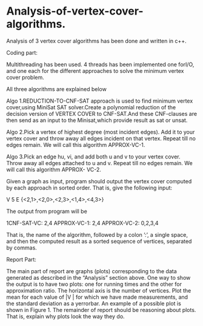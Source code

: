 # Analysis-of-vertex-cover-algorithms.
Analysis of 3 vertex cover algorithms has been done and written in c++.

Coding part:

Multithreading has been used. 4 threads has been implemented one forI/O, and one each for the
different approaches to solve the minimum vertex cover problem.

All three algorithms are explained below

Algo 1.REDUCTION-TO-CNF-SAT approach is used to find minimum vertex cover,using MiniSat SAT solver.Create a polynomial reduction of the decision version of VERTEX COVER to CNF-SAT.And these CNF-clauses are then send as an input to the Minisat,which provide result as sat or unsat.

Algo 2.Pick a vertex of highest degree (most incident edges). Add it to your vertex cover and
throw away all edges incident on that vertex. Repeat till no edges remain. We will call
this algorithm APPROX-VC-1.

Algo 3.Pick an edge hu, vi, and add both u and v to your vertex cover. Throw away all edges
attached to u and v. Repeat till no edges remain. We will call this algorithm APPROX-
VC-2.

Given a graph as input, program should output the vertex cover computed by each approach
in sorted order. That is, give the following input:

V 5
E {<2,1>,<2,0>,<2,3>,<1,4>,<4,3>}

The output from program will be 

1CNF-SAT-VC: 2,4
APPROX-VC-1: 2,4
APPROX-VC-2: 0,2,3,4

That is, the name of the algorithm, followed by a colon ’:’, a single space, and then the computed result as a sorted sequence of vertices, separated by commas.

Report Part:

The main part of report are graphs (plots) corresponding to the data  generated as described in the “Analysis” section above. One way to show the output is to have two plots: one for running times and the other for approximation ratio. The horizontal axis is the number of vertices. Plot the mean for each value of |V | for which we have made measurements, and the standard deviation as a yerrorbar. An example of a possible plot is shown in Figure 1. The remainder of report should be reasoning about plots. That is, explain why plots look the way they do. 
